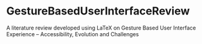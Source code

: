 # GestureBasedUserInterfaceReview
A literature review developed using LaTeX on  Gesture Based User Interface Experience – Accessibility, Evolution and Challenges
